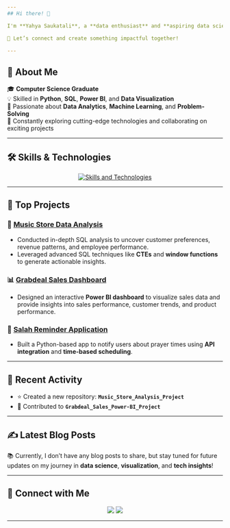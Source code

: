 ```yaml
---
## Hi there! 👋  

I'm **Yahya Saukatali**, a **data enthusiast** and **aspiring data scientist** passionate about solving complex problems through data-driven solutions. I thrive on uncovering meaningful insights, building innovative projects, and continuously learning new technologies.  

🚀 Let’s connect and create something impactful together!  

---
```


## 🌟 About Me  

🎓 **Computer Science Graduate**  
💡 Skilled in **Python**, **SQL**, **Power BI**, and **Data Visualization**  
🌟 Passionate about **Data Analytics**, **Machine Learning**, and **Problem-Solving**  
📖 Constantly exploring cutting-edge technologies and collaborating on exciting projects  

---

## 🛠️ Skills & Technologies  

<p align="center">  
  <a href="https://skillicons.dev">  
    <img src="https://skillicons.dev/icons?i=py,sql,powerbi,excel,aws,numpy,tensorflow,pandas,seaborn,matplotlib,html,css,js,github,mysql,postgres,tableau,vscode,chatgpt&perline=8" alt="Skills and Technologies">  
  </a>  
</p>  

---

## 🚀 Top Projects  

### 🎵 **[Music Store Data Analysis](https://github.com/yahyabigceo/Music_Store_Analysis_Project)**  
- Conducted in-depth SQL analysis to uncover customer preferences, revenue patterns, and employee performance.  
- Leveraged advanced SQL techniques like **CTEs** and **window functions** to generate actionable insights.  

### 📊 **[Grabdeal Sales Dashboard](https://github.com/yahyabigceo/Grabdeal_Sales_Power-BI_project)**  
- Designed an interactive **Power BI dashboard** to visualize sales data and provide insights into sales performance, customer trends, and product performance.  

### 📱 **[Salah Reminder Application](https://github.com/yahyabigceo/basic_python_projects)**  
- Built a Python-based app to notify users about prayer times using **API integration** and **time-based scheduling**.  

---

## 🔄 Recent Activity  

- ⭐ Created a new repository: **`Music_Store_Analysis_Project`**  
- 🔄 Contributed to **`Grabdeal_Sales_Power-BI_Project`**  

---

## ✍️ Latest Blog Posts  

📚 Currently, I don’t have any blog posts to share, but stay tuned for future updates on my journey in **data science**, **visualization**, and **tech insights**!  

---

## 🤝 Connect with Me  

<p align="center">  
  <a href="https://www.linkedin.com/in/yahya-saukatali-833061328/"><img src="https://img.shields.io/badge/LinkedIn-Connect-blue?style=for-the-badge&logo=linkedin"></a>  
  <a href="https://github.com/yahyabigceo"><img src="https://img.shields.io/badge/GitHub-Follow-black?style=for-the-badge&logo=github"></a>  
</p>  

---
